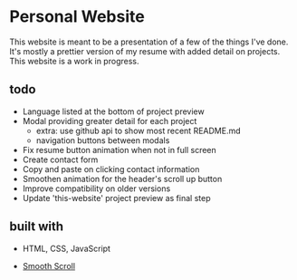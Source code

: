 # Personal Website

This website is meant to be a presentation of a few of the things I've done. It's
mostly a prettier version of my resume with added detail on projects. This website
is a work in progress.

## todo

* Language listed at the bottom of project preview
* Modal providing greater detail for each project
    - extra: use github api to show most recent README.md 
    - navigation buttons between modals  
* Fix resume button animation when not in full screen
* Create contact form
* Copy and paste on clicking contact information
* Smoothen animation for the header's scroll up button
* Improve compatibility on older versions
* Update 'this-website' project preview as final step




## built with

* HTML, CSS, JavaScript

* [Smooth Scroll](https://github.com/cferdinandi/smooth-scroll)

